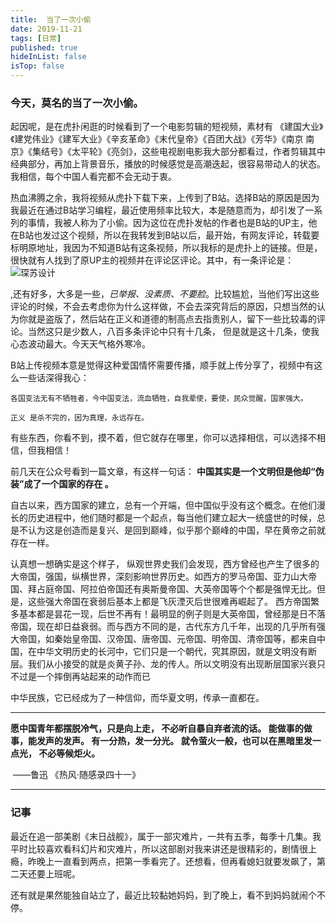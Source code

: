 ```yaml
---
title:  当了一次小偷
date: 2019-11-21
tags: [日常]
published: true
hideInList: false
isTop: false
---
```


### 今天，莫名的当了一次小偷。

起因呢，是在虎扑闲逛的时候看到了一个电影剪辑的短视频，素材有 《建国大业》《建党伟业》《建军大业》《辛亥革命》《末代皇帝》《百团大战》《芳华》《南京 南京》《集结号》《太平轮》《亮剑》，这些电视剧电影我大部分都看过，作者剪辑其中经典部分，再加上背景音乐，播放的时候感觉是高潮迭起，很容易带动人的状态。我相信，每个中国人看完都不会无动于衷。

热血沸腾之余，我将视频从虎扑下载下来，上传到了B站。选择B站的原因是因为我最近在通过B站学习编程，最近使用频率比较大，本是随意而为，却引发了一系列的事情，我被人称为了小偷。因为这位在虎扑发帖的作者也是B站的UP主，他在B站也发过这个视频，所以在我转发到B站以后，最开始，有网友评论，转载要标明原地址，我因为不知道B站有这条视频，所以我标的是虎扑上的链接。但是，很快就有人找到了原UP主的视频并在评论区评论。其中，有一条评论是：![琛苏设计]( https://img.010316.xyz/usr/hugo/11/1.png )

,还有好多，大多是一些，*已举报、没素质、不要脸*。比较尴尬，当他们写出这些评论的时候，不会去考虑你为什么这样做，不会去深究背后的原因，只想当然的认为你就是盗版了，然后站在正义和道德的制高点去指责别人，留下一些比较毒的评论。当然这只是少数人，八百多条评论中只有十几条， 但是就是这十几条，使我心态波动最大。今天天气格外寒冷。

B站上传视频本意是觉得这种爱国情怀需要传播，顺手就上传分享了，视频中有这么一些话深得我心：

`各国变法无有不牺牲者，今中国变法，流血牺牲，自我辈使，要使，民众觉醒，国家强大。`

`正义 是杀不完的，因为真理，永远存在。`

有些东西，你看不到，摸不着，但它就存在哪里，你可以选择相信，可以选择不相信，但我相信！



前几天在公众号看到一篇文章，有这样一句话： **中国其实是一个文明但是他却“伪装”成了一个国家的存在 。**

 自古以来，西方国家的建立，总有一个开端，但中国似乎没有这个概念。在他们漫长的历史进程中，他们随时都是一个起点，每当他们建立起大一统盛世的时候，总是不认为这是创造而是复兴、是回到巅峰，似乎那个巅峰的中国，早在黄帝之前就存在一样。 

认真想一想确实是这个样子， 纵观世界史我们会发现，西方曾经也产生了很多的大帝国，强国，纵横世界，深刻影响世界历史。如西方的罗马帝国、亚力山大帝国、拜占庭帝国、阿拉伯帝国还有奥斯曼帝国、大英帝国等个个都是强悍无比。但是，这些强大帝国在衰弱后基本上都是飞灰湮灭后世很难再崛起了。  西方帝国繁多基本都是昙花一现，后世不再有！最明显的例子则是大英帝国，曾经那是日不落帝国，现在却日益衰弱。而与西方不同的是，古代东方几千年，出现的几乎所有强大帝国，如秦始皇帝国、汉帝国、唐帝国、元帝国、明帝国、清帝国等，都来自中国，在中华文明历史的长河中，它们只是一个朝代，究其原因，就是文明没有断层。我们从小接受的就是炎黄子孙、龙的传人。所以文明没有出现断层国家兴衰只不过是一个摔倒再站起来的动作而已 

中华民族，它已经成为了一种信仰，而华夏文明，传承一直都在。

---

 **愿中国青年都摆脱冷气，只是向上走， 不必听自暴自弃者流的话。 能做事的做事，能发声的发声。 有一分热，发一分光。 就令萤火一般，也可以在黑暗里发一点光， 不必等候炬火。**                  

​                                             ——鲁迅 《热风·随感录四十一》 

---

### 记事

最近在追一部美剧《末日战舰》，属于一部灾难片，一共有五季，每季十几集。我平时比较喜欢看科幻片和灾难片，所以这部剧对我来讲还是很精彩的，剧情很上瘾，昨晚上一直看到两点，把第一季看完了。还想看，但再看媳妇就要发飙了，第二天还要上班呢。

还有就是果然能独自站立了，最近比较黏她妈妈，到了晚上，看不到妈妈就闹个不停。